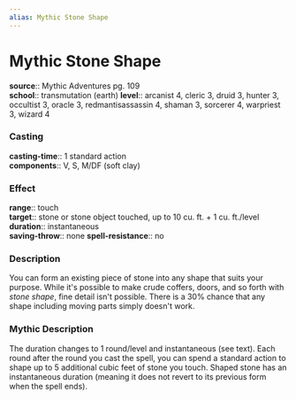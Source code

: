 ```yaml
---
alias: Mythic Stone Shape
---
```


# Mythic Stone Shape

**source**:: Mythic Adventures pg. 109  
**school**:: transmutation (earth)
**level**:: arcanist 4, cleric 3, druid 3, hunter 3, occultist 3, oracle 3, redmantisassassin 4, shaman 3, sorcerer 4, warpriest 3, wizard 4

### Casting 

**casting-time**:: 1 standard action  
**components**:: V, S, M/DF (soft clay)

### Effect 

**range**:: touch  
**target**:: stone or stone object touched, up to 10 cu. ft. + 1 cu. ft./level  
**duration**:: instantaneous  
**saving-throw**:: none
**spell-resistance**:: no

### Description 

You can form an existing piece of stone into any shape that suits your purpose. While it's possible to make crude coffers, doors, and so forth with *stone shape*, fine detail isn't possible. There is a 30% chance that any shape including moving parts simply doesn't work.

### Mythic Description

The duration changes to 1 round/level and instantaneous (see text). Each round after the round you cast the spell, you can spend a standard action to shape up to 5 additional cubic feet of stone you touch. Shaped stone has an instantaneous duration (meaning it does not revert to its previous form when the spell ends).
